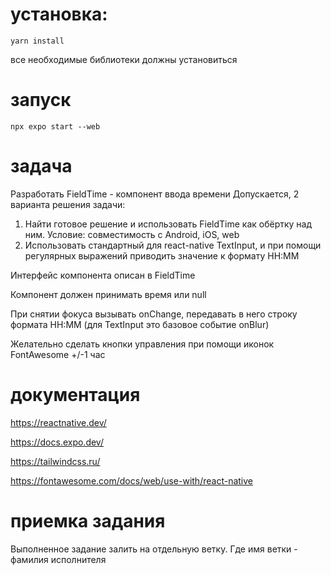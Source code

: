 # установка:

```
yarn install 
```

все необходимые библиотеки должны установиться

# запуск

```
npx expo start --web
```

# задача

Разработать FieldTime - компонент ввода времени
Допускается, 2 варианта решения задачи:

1) Найти готовое решение и использовать FieldTime как обёртку над ним.
   Условие: совместимость с Android, iOS, web
2) Использовать стандартный для react-native TextInput,
   и при помощи регулярных выражений приводить значение к формату HH:MM

Интерфейс компонента описан в FieldTime

Компонент должен принимать время или null

При снятии фокуса вызывать onChange,
передавать в него строку формата HH:MM (для TextInput это базовое событие onBlur)

Желательно сделать кнопки управления при помощи иконок FontAwesome +/-1 час

# документация

https://reactnative.dev/

https://docs.expo.dev/

https://tailwindcss.ru/

https://fontawesome.com/docs/web/use-with/react-native

# приемка задания

Выполненное задание залить на отдельную ветку. Где имя ветки - фамилия исполнителя
